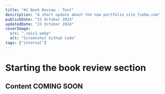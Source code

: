 ```yaml
---
title: "#1 Book Review - Test"
description: "A short update about the new portfolio site fzeba.com"
publishDate: "23 October 2024"
updatedDate: "23 October 2024"
coverImage:
  src: "./pic1.webp"
  alt: "Screenshot Github Code"
tags: ["internal"]
---
```


# Starting the book review section

## Content COMING SOON